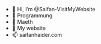 - 👋 Hi, I’m @Saifan-VisitMyWebsite
- 👀 Programmung
- 🌱 Maeth
- 💞️ My website
- 📫 saifanhaider.com

<!---
Saifan-VisitMyWebsite/Saifan-VisitMyWebsite is a ✨ special ✨ repository because its `README.md` (this file) appears on your GitHub profile.
You can click the Preview link to take a look at your changes.
--->
